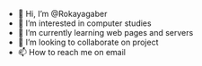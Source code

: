 - 👋 Hi, I’m @Rokayagaber
- 👀 I’m interested in computer studies
- 🌱 I’m currently learning web pages and servers 
- 💞️ I’m looking to collaborate on project 
- 📫 How to reach me on email

<!---
Rokayagaber/Rokayagaber is a ✨ special ✨ repository because its `README.md` (this file) appears on your GitHub profile.
You can click the Preview link to take a look at your changes.
--->
